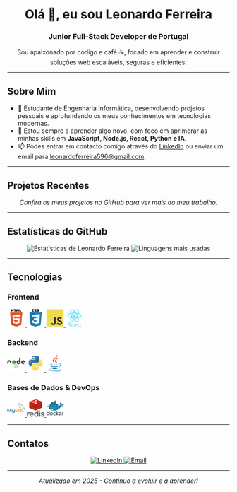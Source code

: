 <h1 align="center">Olá 👋, eu sou Leonardo Ferreira</h1>
<h3 align="center">Junior Full-Stack Developer de Portugal</h3>

<p align="center">
  Sou apaixonado por código e café ☕, focado em aprender e construir soluções web escaláveis, seguras e eficientes.
</p>

---

## Sobre Mim
- 🔭 Estudante de Engenharia Informática, desenvolvendo projetos pessoais e aprofundando os meus conhecimentos em tecnologias modernas.
- 🌱 Estou sempre a aprender algo novo, com foco em aprimorar as minhas skills em **JavaScript, Node.js, React, Python e IA**.
- 📫 Podes entrar em contacto comigo através do [LinkedIn](https://linkedin.com/in/leonardo-ferreira-professional) ou enviar um email para [leonardoferreira596@gmail.com](mailto:leonardoferreira596@gmail.com).

---

## Projetos Recentes
<p align="center">
   <!-- <a href="https://github.com/leonardoferreira10/projeto1" target="_blank">
    <img src="https://via.placeholder.com/150" alt="Projeto 1" width="150"/>
  </a>
  <a href="https://github.com/leonardoferreira10/projeto2" target="_blank">
    <img src="https://via.placeholder.com/150" alt="Projeto 2" width="150"/>
  </a> -->
  <!-- Adiciona quantos projetos deseja, atualizando os links e imagens -->
</p>
<p align="center">
  <em>Confira os meus projetos no GitHub para ver mais do meu trabalho.</em>
</p>

---

## Estatísticas do GitHub
<p align="center">
  <img src="https://github-readme-stats.vercel.app/api?username=leonardoferreira10&show_icons=true&theme=dracula" alt="Estatísticas de Leonardo Ferreira" />
  <img src="https://github-readme-stats.vercel.app/api/top-langs/?username=leonardoferreira10&layout=compact&langs_count=7&theme=dracula" alt="Linguagens mais usadas" />
</p>

---

## Tecnologias

### Frontend
<p align="left">
  <a href="https://www.w3.org/html/" target="_blank">
    <img src="https://raw.githubusercontent.com/devicons/devicon/master/icons/html5/html5-original-wordmark.svg" alt="HTML5" width="40" height="40"/>
  </a>
  <a href="https://www.w3schools.com/css/" target="_blank">
    <img src="https://raw.githubusercontent.com/devicons/devicon/master/icons/css3/css3-original-wordmark.svg" alt="CSS3" width="40" height="40"/>
  </a>
  <a href="https://developer.mozilla.org/en-US/docs/Web/JavaScript" target="_blank">
    <img src="https://raw.githubusercontent.com/devicons/devicon/master/icons/javascript/javascript-original.svg" alt="JavaScript" width="40" height="40"/>
  </a>
  <a href="https://reactjs.org" target="_blank">
    <img src="https://raw.githubusercontent.com/devicons/devicon/master/icons/react/react-original-wordmark.svg" alt="React" width="40" height="40"/>
  </a>
</p>

### Backend
<p align="left">
  <a href="https://nodejs.org" target="_blank">
    <img src="https://raw.githubusercontent.com/devicons/devicon/master/icons/nodejs/nodejs-original-wordmark.svg" alt="Node.js" width="40" height="40"/>
  </a>
  <a href="https://www.python.org" target="_blank">
    <img src="https://raw.githubusercontent.com/devicons/devicon/master/icons/python/python-original.svg" alt="Python" width="40" height="40"/>
  </a>
  <a href="https://www.java.com" target="_blank">
    <img src="https://raw.githubusercontent.com/devicons/devicon/master/icons/java/java-original.svg" alt="Java" width="40" height="40"/>
  </a>
</p>

### Bases de Dados & DevOps
<p align="left">
  <a href="https://www.mysql.com/" target="_blank">
    <img src="https://raw.githubusercontent.com/devicons/devicon/master/icons/mysql/mysql-original-wordmark.svg" alt="MySQL" width="40" height="40"/>
  </a>
  <a href="https://redis.io/" target="_blank">
    <img src="https://raw.githubusercontent.com/devicons/devicon/master/icons/redis/redis-original-wordmark.svg" alt="Redis" width="40" height="40"/>
  </a>
  <a href="https://docker.com" target="_blank">
    <img src="https://raw.githubusercontent.com/devicons/devicon/master/icons/docker/docker-original-wordmark.svg" alt="Docker" width="40" height="40"/>
  </a>
</p>

---

## Contatos
<p align="center">
  <a href="https://linkedin.com/in/leonardo-ferreira-professional" target="_blank">
    <img src="https://raw.githubusercontent.com/rahuldkjain/github-profile-readme-generator/master/src/images/icons/Social/linked-in-alt.svg" alt="LinkedIn" width="30" height="30" />
  </a>
  <a href="mailto:leonardoferreira596@gmail.com" target="_blank">
    <img src="https://raw.githubusercontent.com/devicons/devicon/master/icons/gmail/gmail-original.svg" alt="Email" width="30" height="30" />
  </a>
</p>

---

<p align="center">
  <i>Atualizado em 2025 - Continuo a evoluir e a aprender!</i>
</p>
